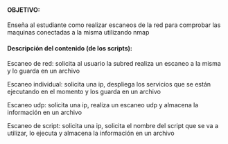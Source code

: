 #### OBJETIVO:
Enseña al estudiante como realizar escaneos de la red para comprobar las maquinas conectadas a la misma utilizando nmap 

#### Descripción del contenido (de los scripts): 
Escaneo de red: solicita al usuario la subred realiza un escaneo a la misma y lo guarda en un archivo

Escaneo individual: solicita una ip, despliega los servicios que se están ejecutando en el momento y los guarda en un archivo

Escaneo udp: solicita una ip, realiza un escaneo udp y almacena la información en un archivo

Escaneo de script: solicita una ip, solicita el nombre del script que se va a utilizar, lo ejecuta y almacena la información en un archivo
